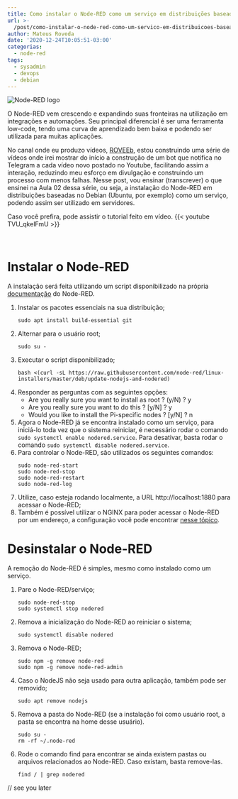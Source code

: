 ```yaml
---
title: Como instalar o Node-RED como um serviço em distribuições baseadas no Debian
url: >-
  /post/como-instalar-o-node-red-como-um-servico-em-distribuicoes-baseadas-no-debian
author: Mateus Roveda
date: '2020-12-24T10:05:51-03:00'
categorias:
  - node-red
tags:
  - sysadmin
  - devops
  - debian
---
```


![Node-RED logo](/images/uploads/node-red.png)


O Node-RED vem crescendo e expandindo suas fronteiras na utilização em integrações e automações. Seu principal diferencial é ser uma ferramenta low-code, tendo uma curva de aprendizado bem baixa e podendo ser utilizada para muitas aplicações.

No canal onde eu produzo vídeos, [ROVEEb](https://www.youtube.com/roveeb), estou construindo uma série de vídeos onde irei mostrar do início a construção de um bot que notifica no Telegram a cada vídeo novo postado no Youtube, facilitando assim a interação, reduzindo meu esforço em divulgação e construindo um processo com menos falhas.
Nesse post, vou ensinar (transcrever) o que ensinei na Aula 02 dessa série, ou seja, a instalação do Node-RED em distribuições baseadas no Debian (Ubuntu, por exemplo) como um serviço, podendo assim ser utilizado em servidores.

Caso você prefira, pode assistir o tutorial feito em vídeo.
{{< youtube TVU_qkelFmU >}}

<br>

# Instalar o Node-RED

A instalação será feita utilizando um script disponibilizado na própria [documentação](https://nodered.org/docs/getting-started/raspberrypi) do Node-RED.

1. Instalar os pacotes essenciais na sua distribuição;
   ```
   sudo apt install build-essential git
   ```
2. Alternar para o usuário root;
   ```
   sudo su -
   ```
3. Executar o script disponibilizado;
   ```
   bash <(curl -sL https://raw.githubusercontent.com/node-red/linux-installers/master/deb/update-nodejs-and-nodered)
   ```
4. Responder as perguntas com as seguintes opções:
   * Are you really sure you want to install as root ? (y/N) ? y
   * Are you really sure you want to do this ? \[y/N] ? y
   * Would you like to install the Pi-specific nodes ? \[y/N] ? n
5. Agora o Node-RED já se encontra instalado como um serviço, para iniciá-lo toda vez que o sistema reiniciar, é necessário rodar o comando `sudo systemctl enable nodered.service`. Para desativar, basta rodar o comando `sudo systemctl disable nodered.service`.
6. Para controlar o Node-RED, são utilizados os seguintes comandos:
   ```
   sudo node-red-start
   sudo node-red-stop
   sudo node-red-restart
   sudo node-red-log
   ```
7. Utilize, caso esteja rodando localmente, a URL http://localhost:1880 para acessar o Node-RED;
8. Também é possível utilizar o NGINX para poder acessar o Node-RED por um endereço, a configuração você pode encontrar [nesse tópico](https://discourse.nodered.org/t/node-red-server-with-nginx-reverse-proxy-howto-guide/27397).

# Desinstalar o Node-RED

A remoção do Node-RED é simples, mesmo como instalado como um serviço.

1. Pare o Node-RED/serviço;
   ```
   sudo node-red-stop
   sudo systemctl stop nodered
   ```
2. Remova a inicialização do Node-RED ao reiniciar o sistema;
   ```
   sudo systemctl disable nodered
   ```
3. Remova o Node-RED;
   ```
   sudo npm -g remove node-red
   sudo npm -g remove node-red-admin
   ```
4. Caso o NodeJS não seja usado para outra aplicação, também pode ser removido;
   ```
   sudo apt remove nodejs
   ```
5. Remova a pasta do Node-RED (se a instalação foi como usuário root, a pasta se encontra na home desse usuário).
   ```
   sudo su -
   rm -rf ~/.node-red
   ```
6. Rode o comando find para encontrar se ainda existem pastas ou arquivos relacionados ao Node-RED. Caso existam, basta remove-las.
   ```
   find / | grep nodered
   ```

// see you later
